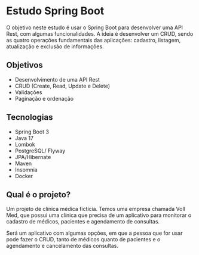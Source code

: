 # Estudo Spring Boot
O objetivo neste estudo é usar o Spring Boot para desenvolver uma API Rest, com algumas funcionalidades. A ideia é desenvolver um CRUD, sendo as quatro operações fundamentais das aplicações: cadastro, listagem, atualização e exclusão de informações.



## Objetivos
* Desenvolvimento de uma API Rest
* CRUD (Create, Read, Update e Delete)
* Validações
* Paginação e ordenação

## Tecnologias
* Spring Boot 3
* Java 17
* Lombok
* PostgreSQL/ Flyway
* JPA/Hibernate
* Maven
* Insomnia
* Docker

## Qual é o projeto?
Um projeto de clínica médica fictícia. Temos uma empresa chamada Voll Med, que possui uma clínica que precisa de um aplicativo para monitorar o cadastro de médicos, pacientes e agendamento de consultas.

Será um aplicativo com algumas opções, em que a pessoa que for usar pode fazer o CRUD, tanto de médicos quanto de pacientes e o agendamento e cancelamento das consultas.


